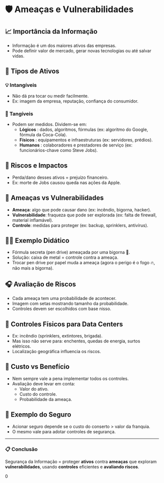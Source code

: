 # &#x1F6E1;&#xFE0F; Ameaças e Vulnerabilidades

## &#x1F4C8; Importância da Informação
- Informação é um dos maiores ativos das empresas.
- Pode definir valor de mercado, gerar novas tecnologias ou até salvar vidas.

## &#x1F4BC; Tipos de Ativos

### &#x1F4A1; Intangíveis
- Não dá pra tocar ou medir facilmente.
- Ex: imagem da empresa, reputação, confiança do consumidor.

### &#x1F4C1; Tangíveis
- Podem ser medidos. Dividem-se em:
  - **Lógicos** : dados, algoritmos, fórmulas (ex: algoritmo do Google, fórmula da Coca-Cola).
  - **Físicos** : equipamentos e infraestruturas (ex: servidores, prédios).
  - **Humanos** : colaboradores e prestadores de serviço (ex: funcionários-chave como Steve Jobs).

## &#x1F6A7; Riscos e Impactos
- Perda/dano desses ativos = prejuízo financeiro.
- Ex: morte de Jobs causou queda nas ações da Apple.

## &#x1F52B; Ameaças vs Vulnerabilidades
- **Ameaça**: algo que pode causar dano (ex: incêndio, bigorna, hacker).
- **Vulnerabilidade**: fraqueza que pode ser explorada (ex: falta de firewall, material inflamável).
- **Controle**: medidas para proteger (ex: backup, sprinklers, antivírus).

## &#x1F9D9;&#x200D;♂️ Exemplo Didático
- Fórmula secreta (pen drive) ameaçada por uma bigorna &#x1F4E0;.
- Solução: caixa de metal = controle contra a ameaça.
- Trocar pen drive por papel muda a ameaça (agora o perigo é o fogo 🔥, não mais a bigorna).

## &#x1F3A7; Avaliação de Riscos
- Cada ameaça tem uma probabilidade de acontecer.
- Imagem com setas mostrando tamanho da probabilidade.
- Controles devem ser escolhidos com base nisso.

## &#x1F692; Controles Físicos para Data Centers
- Ex: incêndio (sprinklers, extintores, brigada).
- Mas isso não serve para: enchentes, quedas de energia, surtos elétricos.
- Localização geográfica influencia os riscos.

## &#x1F4B8; Custo vs Benefício
- Nem sempre vale a pena implementar todos os controles.
- Avaliação deve levar em conta:
  - Valor do ativo.
  - Custo do controle.
  - Probabilidade da ameaça.

## &#x1F697; Exemplo do Seguro
- Acionar seguro depende se o custo do conserto > valor da franquia.
- O mesmo vale para adotar controles de segurança.

---

### &#x1F4CB; Conclusão
Segurança da Informação = proteger **ativos** contra **ameaças** que exploram **vulnerabilidades**, usando **controles** eficientes e **avaliando riscos**.

0